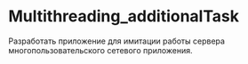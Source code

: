 # Multithreading_additionalTask
Разработать приложение для имитации работы сервера многопользовательского сетевого приложения.
